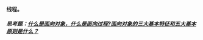 ####  线程。
##### 思考题：[什么是面向对象，](https://github.com/ttyaoyao2/Knowledge_Star/blob/master/%E7%9B%B4%E9%9D%A2Java/%E9%9D%A2%E5%90%91%E5%AF%B9%E8%B1%A1/%E9%9D%A2%E5%90%91%E5%AF%B9%E8%B1%A1.md)[什么是面向过程?](https://github.com/ttyaoyao2/Knowledge_Star/blob/master/%E7%9B%B4%E9%9D%A2Java/%E9%9D%A2%E5%90%91%E5%AF%B9%E8%B1%A1/%E9%9D%A2%E5%90%91%E8%BF%87%E7%A8%8B.md)[面向对象的三大基本特征和五大基本原则是什么？](https://github.com/ttyaoyao2/Knowledge_Star/blob/master/%E7%9B%B4%E9%9D%A2Java/%E9%9D%A2%E5%90%91%E5%AF%B9%E8%B1%A1/%E9%9D%A2%E5%90%91%E5%AF%B9%E8%B1%A1.md)
